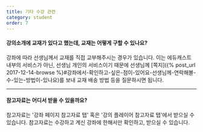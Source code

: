 ```yaml
---
title: 기타 수강 관련
category: student
order: 7
---
```

#### 강의소개에 교재가 있다고 했는데, 교재는 어떻게 구할 수 있나요?
강좌에 따라 선생님께서 교재를 직접 교부해주시는 경우가 있습니다.
이는 에듀캐스트 내부의 서비스가 아닌, 선생님 개인의 서비스이기 때문에 선생님께 [쪽지]({% post_url 2017-12-14-browse %}#강좌에서-확인하고-싶은-점이-있어요-선생님께-연락해볼-수-있는-방법이-있나요)를 보내 교재 배송 방법 등을 질문하시면 됩니다.

---

#### 참고자료는 어디서 받을 수 있을까요?
참고자료는 '강좌 페이지 참고자료 탭' 혹은 '강의 플레이어 참고자료 탭'에서 받으실 수 있습니다.
참고자료는 수강하고 계신 강좌에 한해서만 확인하고, 받으실 수 있습니다.
